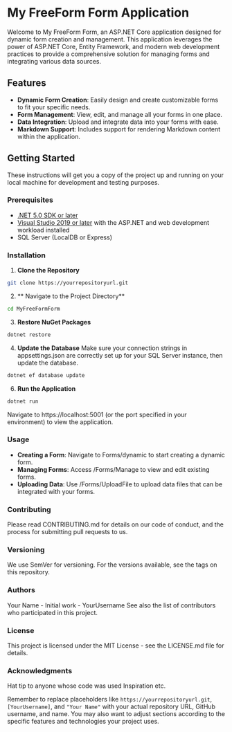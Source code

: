 ﻿# My FreeForm Form Application

Welcome to My FreeForm Form, an ASP.NET Core application designed for dynamic form creation and management. This application leverages the power of ASP.NET Core, Entity Framework, and modern web development practices to provide a comprehensive solution for managing forms and integrating various data sources.

## Features

- **Dynamic Form Creation**: Easily design and create customizable forms to fit your specific needs.
- **Form Management**: View, edit, and manage all your forms in one place.
- **Data Integration**: Upload and integrate data into your forms with ease.
- **Markdown Support**: Includes support for rendering Markdown content within the application.

## Getting Started

These instructions will get you a copy of the project up and running on your local machine for development and testing purposes.

### Prerequisites

- [.NET 5.0 SDK or later](https://dotnet.microsoft.com/download)
- [Visual Studio 2019 or later](https://visualstudio.microsoft.com/downloads/) with the ASP.NET and web development workload installed
- SQL Server (LocalDB or Express)

### Installation

1. **Clone the Repository**

```bash
git clone https://yourrepositoryurl.git
```

2. ** Navigate to the Project Directory**
```bash
cd MyFreeFormForm
```

3. **Restore NuGet Packages**
```bash
dotnet restore
```
4. **Update the Database**
Make sure your connection strings in appsettings.json are correctly set up for your SQL Server instance, then update the database.
```bash
dotnet ef database update
```
6. **Run the Application**
```bash
dotnet run
```

Navigate to https://localhost:5001 (or the port specified in your environment) to view the application.

### Usage
- **Creating a Form**: Navigate to Forms/dynamic to start creating a dynamic form.
- **Managing Forms**: Access /Forms/Manage to view and edit existing forms.
- **Uploading Data**: Use /Forms/UploadFile to upload data files that can be integrated with your forms.

### Contributing
Please read CONTRIBUTING.md for details on our code of conduct, and the process for submitting pull requests to us.

### Versioning
We use SemVer for versioning. For the versions available, see the tags on this repository.

### Authors
Your Name - Initial work - YourUsername
See also the list of contributors who participated in this project.

### License
This project is licensed under the MIT License - see the LICENSE.md file for details.

### Acknowledgments
Hat tip to anyone whose code was used
Inspiration
etc.


Remember to replace placeholders like `https://yourrepositoryurl.git`, `[YourUsername]`, and `"Your Name"` with your actual repository URL, GitHub username, and name. You may also want to adjust sections according to the specific features and technologies your project uses.
